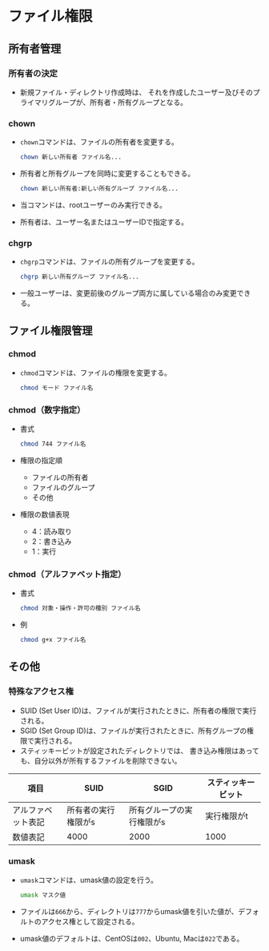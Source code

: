 # ファイル権限

## 所有者管理

### 所有者の決定

- 新規ファイル・ディレクトリ作成時は、
  それを作成したユーザー及びそのプライマリグループが、所有者・所有グループとなる。

### chown

- `chown`コマンドは、ファイルの所有者を変更する。

  ```bash
  chown 新しい所有者 ファイル名...
  ```

- 所有者と所有グループを同時に変更することもできる。

  ```bash
  chown 新しい所有者:新しい所有グループ ファイル名...
  ```

- 当コマンドは、rootユーザーのみ実行できる。
- 所有者は、ユーザー名またはユーザーIDで指定する。

### chgrp

- `chgrp`コマンドは、ファイルの所有グループを変更する。

  ```bash
  chgrp 新しい所有グループ ファイル名...
  ```

- 一般ユーザーは、変更前後のグループ両方に属している場合のみ変更できる。

## ファイル権限管理

### chmod

- `chmod`コマンドは、ファイルの権限を変更する。

  ```bash
  chmod モード ファイル名
  ```

### chmod（数字指定）

- 書式

  ```bash
  chmod 744 ファイル名
  ```

- 権限の指定順
  - ファイルの所有者
  - ファイルのグループ
  - その他
- 権限の数値表現
  - 4：読み取り
  - 2：書き込み
  - 1：実行

### chmod（アルファベット指定）

- 書式

  ```bash
  chmod 対象・操作・許可の種別 ファイル名
  ```

- 例

  ```bash
  chmod g+x ファイル名
  ```

## その他

### 特殊なアクセス権

- SUID (Set User ID)は、ファイルが実行されたときに、所有者の権限で実行される。
- SGID (Set Group ID)は、ファイルが実行されたときに、所有グループの権限で実行される。
- スティッキービットが設定されたディレクトリでは、
  書き込み権限はあっても、自分以外が所有するファイルを削除できない。

項目|SUID|SGID|スティッキービット
---|---|---|---
アルファベット表記|所有者の実行権限がs|所有グループの実行権限がs|実行権限がt
数値表記|4000|2000|1000

### umask

- `umask`コマンドは、umask値の設定を行う。

  ```bash
  umask マスク値
  ```

- ファイルは`666`から、ディレクトリは`777`からumask値を引いた値が、デフォルトのアクセス権として設定される。
- umask値のデフォルトは、CentOSは`002`、Ubuntu, Macは`022`である。
